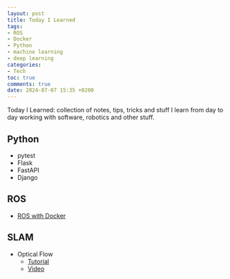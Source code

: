 ```yaml
---
layout: post
title: Today I Learned
tags:
- ROS
- Docker
- Python
- machine learning
- deep learning
categories:
- Tech
toc: true
comments: true
date: 2024-07-07 15:35 +0200
---
```

Today I Learned: collection of notes, tips, tricks and stuff I learn from day to day working with software, robotics and other stuff.
<!--more-->
## Python
- pytest
- Flask
- FastAPI
- Django

## ROS 
- [ROS with Docker](https://github.com/2b-t/docker-for-robotics)

## SLAM
- Optical Flow
    - [Tutorial](https://nanonets.com/blog/optical-flow/)
    - [Video](https://www.youtube.com/watch?v=lnXFcmLB7sM&ab_channel=FirstPrinciplesofComputerVision)
